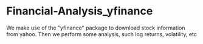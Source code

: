# Financial-Analysis_yfinance
We make use of the "yfinance" package to download stock information from yahoo. Then we perform some analysis, such log returns, volatility, etc
